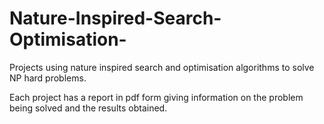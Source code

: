# Nature-Inspired-Search-Optimisation-
Projects using nature inspired search and optimisation algorithms to solve NP hard problems. 

Each project has a report in pdf form giving information on the problem being solved and the results obtained.

 
